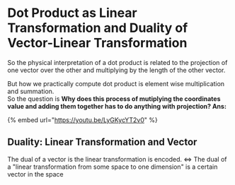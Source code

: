 # Dot Product as Linear Transformation and Duality of Vector-Linear Transformation

So the physical interpretation of a dot product is related to the projection of one vector over the other and multiplying by the length of the other vector.&#x20;

But how we practically compute dot product is element wise multiplication and summation. \
So the question is **Why does this process of mutiplying the coordinates value and adding them together has to do anything with projection? Ans:**

{% embed url="https://youtu.be/LyGKycYT2v0" %}

## Duality: Linear Transformation and Vector&#x20;

The dual of a vector is the linear transformation is encoded. <=> The dual of a "linear transformation from some space to one dimension" is a certain vector in the space&#x20;

&#x20;
